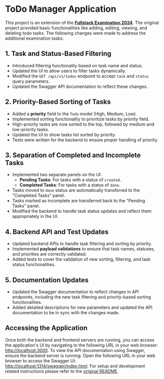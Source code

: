 # ToDo Manager Application

This project is an extension of the [**Fullstack Examination 2024**](https://github.com/zuu-development/fullstack-examination-2024/tree/v0.0.2). The original project provided basic functionalities like adding, editing, viewing, and deleting todo tasks. The following changes were made to address the additional examination tasks:

## 1. Task and Status-Based Filtering
- Introduced filtering functionality based on task name and status.
- Updated the UI to allow users to filter tasks dynamically.
- Modified the `GET /api/v1/todos` endpoint to accept `task` and `status` query parameters.
- Updated the Swagger API documentation to reflect these changes.

## 2. Priority-Based Sorting of Tasks
- Added a **priority** field to the `Todo` model (High, Medium, Low).
- Implemented sorting functionality to prioritize tasks by priority field.
- High-priority tasks are now sorted to the top, followed by medium and low-priority tasks.
- Updated the UI to show tasks list sorted by priority.
- Tests were written for the backend to ensure proper handling of priority.

## 3. Separation of Completed and Incomplete Tasks
- Implemented two separate panels on the UI:
    - **Pending Tasks**: For tasks with a status of `created`.
    - **Completed Tasks**: For tasks with a status of `done`.
- Tasks moved to `done` status are automatically transferred to the "Completed Tasks" panel.
- Tasks marked as incomplete are transferred back to the "Pending Tasks" panel.
- Modified the backend to handle task status updates and reflect them appropriately in the UI.

## 4. Backend API and Test Updates
- Updated backend APIs to handle task filtering and sorting by priority.
- Implemented **payload validations** to ensure that task names, statuses, and priorities are correctly validated.
- Added tests to cover the validation of new sorting, filtering, and task status functionalities.

## 5. Documentation Updates
- Updated the Swagger documentation to reflect changes in API endpoints, including the new task filtering and priority-based sorting functionalities.
- Added detailed descriptions for new parameters and updated the API documentation to be in sync with the changes made.

## Accessing the Application
Once both the backend and frontend servers are running, you can access the application's UI by navigating to the following URL in your web browser: 
[http://localhost:3000](http://localhost:3000). To view the API documentation using Swagger, ensure the backend server is running. Open the following URL in your web browser to access the Swagger UI: [http://localhost:1314/swagger/index.html](http://localhost:1314/swagger/index.html).
For setup and development related instructions please refer to the [original README](./README_OLD.md).
